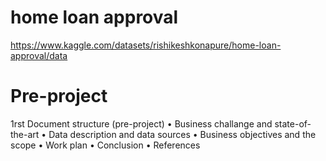 # home loan approval

https://www.kaggle.com/datasets/rishikeshkonapure/home-loan-approval/data


# Pre-project 

1rst Document structure (pre-project) 
• Business challange and state-of-the-art 
• Data description and data sources 
• Business objectives and the scope 
• Work plan 
• Conclusion 
• References
